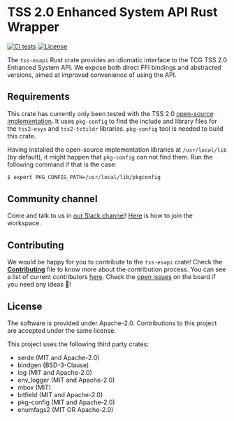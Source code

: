 <!--
  -- Copyright 2019 Contributors to the Parsec project.
  -- SPDX-License-Identifier: Apache-2.0
--->

# TSS 2.0 Enhanced System API Rust Wrapper 

[![CI tests](https://github.com/parallaxsecond/rust-tss-esapi/workflows/Continuous%20Integration/badge.svg)](https://github.com/parallaxsecond/rust-tss-esapi/actions?query=workflow%3A%22Continuous+Integration%22)
[![License](https://img.shields.io/badge/License-Apache%202.0-blue.svg)](https://opensource.org/licenses/Apache-2.0)

The `tss-esapi` Rust crate provides an idiomatic interface to the TCG TSS 2.0 Enhanced System API. We expose both direct FFI bindings and abstracted versions, aimed at improved convenience of using the API.

## Requirements

This crate has currently only been tested with the TSS 2.0
[open-source implementation](https://github.com/tpm2-software/tpm2-tss).
It uses `pkg-config` to find the include and library files for the `tss2-esys` and `tss2-tctildr`
libraries. `pkg-config` tool is needed to build this crate.

Having installed the open-source implementation libraries at `/usr/local/lib` (by default), it
might happen that `pkg-config` can not find them. Run the following command if that is the
case:
```bash
$ export PKG_CONFIG_PATH=/usr/local/lib/pkgconfig
```

## Community channel

Come and talk to us in [our Slack channel](https://app.slack.com/client/T0JK1PCN6/CPMQ9D4H1)!
[Here](http://dockr.ly/slack) is how to join the workspace.

## Contributing

We would be happy for you to contribute to the `tss-esapi` crate! Check the [**Contributing**](CONTRIBUTING.md)
file to know more about the contribution process.
You can see a list of current contributors [here](https://github.com/parallaxsecond/parsec/blob/master/CONTRIBUTORS.md).
Check the [open issues](https://github.com/orgs/parallaxsecond/projects/1) on the board if you
need any ideas 🙂!

## License

The software is provided under Apache-2.0. Contributions to this project are accepted under the same license.

This project uses the following third party crates:
* serde (MIT and Apache-2.0)
* bindgen (BSD-3-Clause)
* log (MIT and Apache-2.0)
* env\_logger (MIT and Apache-2.0)
* mbox (MIT)
* bitfield (MIT and Apache-2.0)
* pkg-config (MIT and Apache-2.0)
* enumfags2 (MIT OR Apache-2.0)
